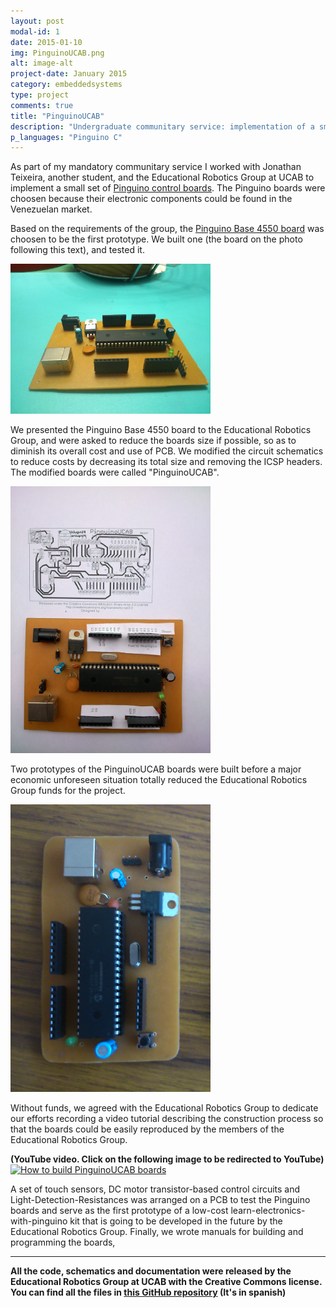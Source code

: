 ```yaml
---
layout: post
modal-id: 1
date: 2015-01-10
img: PinguinoUCAB.png
alt: image-alt
project-date: January 2015
category: embeddedsystems
type: project
comments: true
title: "PinguinoUCAB"
description: "Undergraduate communitary service: implementation of a small set of Pinguino control boards and sensor modules."
p_languages: "Pinguino C"
---
```


As part of my mandatory communitary service I worked with Jonathan Teixeira, another student, and the Educational Robotics Group 
at UCAB to implement a small set of <a href="http://pinguino.cc/">Pinguino control boards</a>. The Pinguino boards were choosen 
because their electronic components could be found in the Venezuelan market.

Based on the requirements of the group, the <a href="https://github.com/PinguinoBase/Pinguino-Base-4550">Pinguino Base 4550 board</a>
was choosen to be the first prototype. We built one (the board on the photo following this text), and tested it.

<img src="/projects_images/PinguinoBase4550.jpg" alt="Build Pinguino Base 4550 board" width="320">

We presented the Pinguino Base 4550 board to the Educational Robotics Group, and were asked to reduce the boards size if possible, so
as to diminish its overall cost and use of PCB. We modified the circuit schematics to reduce costs by decreasing its total size and 
removing the ICSP headers. The modified boards were called "PinguinoUCAB".

<img src="/projects_images/SizeComparisonPinguinoUCAB.jpg" alt="Size comparison between the Pinguino Base 4550 and the PinguinoUCAB boards" width="320">

Two prototypes of the PinguinoUCAB boards were built before a major economic unforeseen situation totally reduced the Educational Robotics
Group funds for the project.

<img src="/projects_images/BuiltPinguinoUCAB.jpg" alt="Built PinguinoUCAB board" width="320">

Without funds, we agreed with the Educational Robotics Group to dedicate our efforts recording a video tutorial describing the construction
process so that the boards could be easily reproduced by the members of the Educational Robotics Group.

<b>(YouTube video. Click on the following image to be redirected to YouTube)</b>
[![How to build PinguinoUCAB boards](http://img.youtube.com/vi/QoQYBjscoxM/0.jpg)](http://www.youtube.com/watch?v=QoQYBjscoxM)

A set of touch sensors, DC motor transistor-based control circuits and Light-Detection-Resistances was arranged on a PCB to test the Pinguino 
boards and serve as the first prototype of a low-cost learn-electronics-with-pinguino kit that is going to be developed in the future by the 
Educational Robotics Group. Finally, we wrote manuals for building and programming the boards,

<hr>

<b>All the code, schematics and documentation were released by the Educational Robotics Group at UCAB with the Creative Commons license. You can find all the files in <a href="https://github.com/YoshuaNava/GrupoRoboticaEducativaUCAB">this GitHub repository</a> (It's in spanish) </b>
